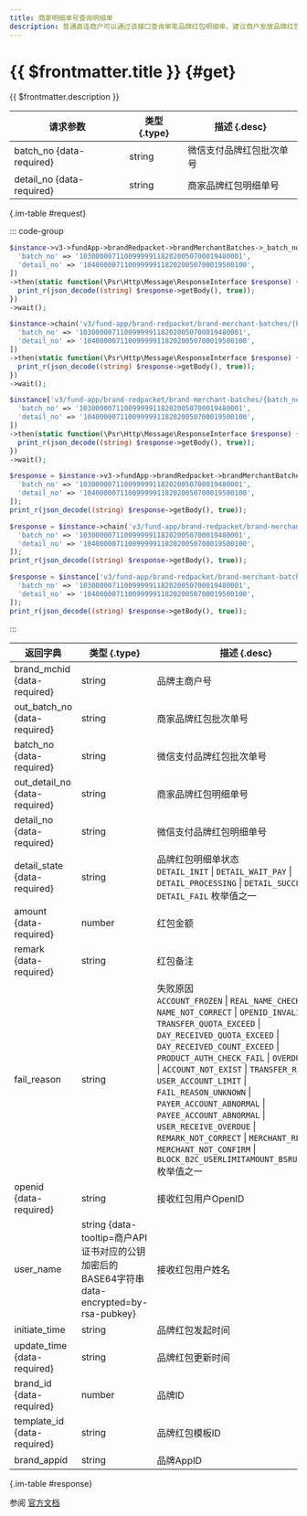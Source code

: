 ```yaml
---
title: 商家明细单号查询明细单
description: 普通直连商户可以通过该接口查询单笔品牌红包明细单。建议商户发放品牌红包后，间隔1分钟以上再调用该接口查单，避免查询失败
---
```


# {{ $frontmatter.title }} {#get}

{{ $frontmatter.description }}

| 请求参数 | 类型 {.type} | 描述 {.desc}
| --- | --- | ---
| batch_no {data-required} | string | 微信支付品牌红包批次单号
| detail_no {data-required} | string | 商家品牌红包明细单号

{.im-table #request}

::: code-group

```php [异步纯链式]
$instance->v3->fundApp->brandRedpacket->brandMerchantBatches->_batch_no_->details->_detail_no_->getAsync([
  'batch_no' => '1030000071100999991182020050700019480001',
  'detail_no' => '1040000071100999991182020050700019500100',
])
->then(static function(\Psr\Http\Message\ResponseInterface $response) {
  print_r(json_decode((string) $response->getBody(), true));
})
->wait();
```

```php [异步声明式]
$instance->chain('v3/fund-app/brand-redpacket/brand-merchant-batches/{batch_no}/details/{detail_no}')->getAsync([
  'batch_no' => '1030000071100999991182020050700019480001',
  'detail_no' => '1040000071100999991182020050700019500100',
])
->then(static function(\Psr\Http\Message\ResponseInterface $response) {
  print_r(json_decode((string) $response->getBody(), true));
})
->wait();
```

```php [异步属性式]
$instance['v3/fund-app/brand-redpacket/brand-merchant-batches/{batch_no}/details/{detail_no}']->getAsync([
  'batch_no' => '1030000071100999991182020050700019480001',
  'detail_no' => '1040000071100999991182020050700019500100',
])
->then(static function(\Psr\Http\Message\ResponseInterface $response) {
  print_r(json_decode((string) $response->getBody(), true));
})
->wait();
```

```php [同步纯链式]
$response = $instance->v3->fundApp->brandRedpacket->brandMerchantBatches->_batch_no_->details->_detail_no_->get([
  'batch_no' => '1030000071100999991182020050700019480001',
  'detail_no' => '1040000071100999991182020050700019500100',
]);
print_r(json_decode((string) $response->getBody(), true));
```

```php [同步声明式]
$response = $instance->chain('v3/fund-app/brand-redpacket/brand-merchant-batches/{batch_no}/details/{detail_no}')->get([
  'batch_no' => '1030000071100999991182020050700019480001',
  'detail_no' => '1040000071100999991182020050700019500100',
]);
print_r(json_decode((string) $response->getBody(), true));
```

```php [同步属性式]
$response = $instance['v3/fund-app/brand-redpacket/brand-merchant-batches/{batch_no}/details/{detail_no}']->get([
  'batch_no' => '1030000071100999991182020050700019480001',
  'detail_no' => '1040000071100999991182020050700019500100',
]);
print_r(json_decode((string) $response->getBody(), true));
```

:::

| 返回字典 | 类型 {.type} | 描述 {.desc}
| --- | --- | ---
| brand_mchid {data-required} | string | 品牌主商户号
| out_batch_no {data-required} | string | 商家品牌红包批次单号
| batch_no {data-required} | string | 微信支付品牌红包批次单号
| out_detail_no {data-required} | string | 商家品牌红包明细单号
| detail_no {data-required} | string | 微信支付品牌红包明细单号
| detail_state {data-required} | string | 品牌红包明细单状态<br/>`DETAIL_INIT` \| `DETAIL_WAIT_PAY` \| `DETAIL_PROCESSING` \| `DETAIL_SUCCESS` \| `DETAIL_FAIL` 枚举值之一
| amount {data-required} | number | 红包金额
| remark {data-required} | string | 红包备注
| fail_reason | string | 失败原因<br/>`ACCOUNT_FROZEN` \| `REAL_NAME_CHECK_FAIL` \| `NAME_NOT_CORRECT` \| `OPENID_INVALID` \| `TRANSFER_QUOTA_EXCEED` \| `DAY_RECEIVED_QUOTA_EXCEED` \| `DAY_RECEIVED_COUNT_EXCEED` \| `PRODUCT_AUTH_CHECK_FAIL` \| `OVERDUE_CLOSE` \| `ACCOUNT_NOT_EXIST` \| `TRANSFER_RISK` \| `USER_ACCOUNT_LIMIT` \| `FAIL_REASON_UNKNOWN` \| `PAYER_ACCOUNT_ABNORMAL` \| `PAYEE_ACCOUNT_ABNORMAL` \| `USER_RECEIVE_OVERDUE` \| `REMARK_NOT_CORRECT` \| `MERCHANT_REJECT` \| `MERCHANT_NOT_CONFIRM` \| `BLOCK_B2C_USERLIMITAMOUNT_BSRULE_MONTH` 枚举值之一
| openid {data-required} | string | 接收红包用户OpenID
| user_name | string {data-tooltip=商户API证书对应的公钥加密后的BASE64字符串 data-encrypted=by-rsa-pubkey} | 接收红包用户姓名
| initiate_time | string | 品牌红包发起时间
| update_time {data-required} | string | 品牌红包更新时间
| brand_id {data-required} | number | 品牌ID
| template_id {data-required} | string | 品牌红包模板ID
| brand_appid | string | 品牌AppID

{.im-table #response}

参阅 [官方文档](https://pay.weixin.qq.com/doc/v3/merchant/4014310384)
